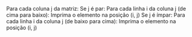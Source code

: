  Para cada coluna j da matriz:
    Se j é par:
        Para cada linha i da coluna j (de cima para baixo):
            Imprima o elemento na posição (i, j)
    Se j é ímpar:
        Para cada linha i da coluna j (de baixo para cima):
            Imprima o elemento na posição (i, j)

